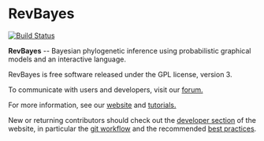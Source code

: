 # RevBayes 

[![Build Status](https://travis-ci.org/revbayes/revbayes.svg?branch=master)](https://travis-ci.org/revbayes/revbayes)

**RevBayes** -- Bayesian phylogenetic inference using probabilistic graphical models and an interactive language.

RevBayes is free software released under the GPL license, version 3.

To communicate with users and developers, visit our [forum.](https://groups.google.com/forum/#!forum/revbayes-users)

For more information, see our [website](http://www.RevBayes.com) and [tutorials.](https://revbayes.github.io/tutorials)

New or returning contributors should check out the [developer section](https://https://revbayes.github.io/developer/) of the website, in particular the [git workflow](https://revbayes.github.io/developer/git-flow.html) and the recommended [best practices](https://revbayes.github.io/developer/best_practices/).

